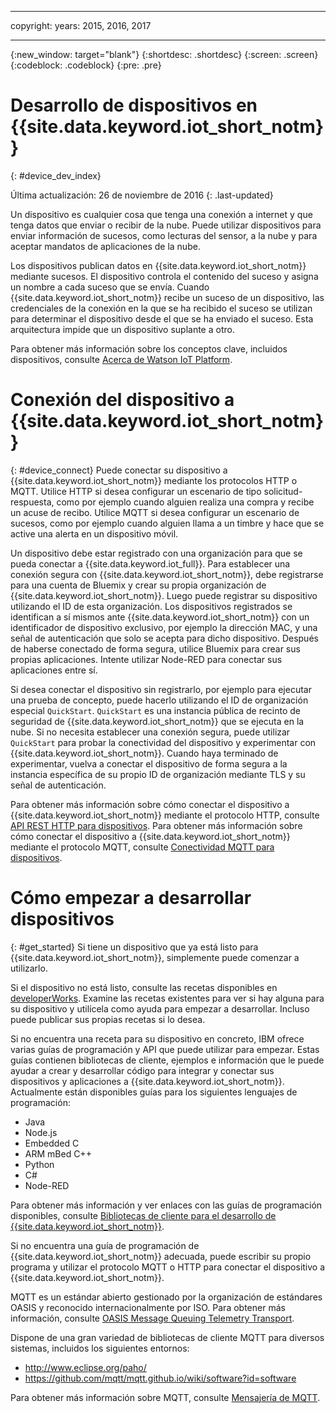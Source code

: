 ----

copyright:
  years: 2015, 2016, 2017

---

{:new_window: target="blank"}
{:shortdesc: .shortdesc}
{:screen: .screen}
{:codeblock: .codeblock}
{:pre: .pre}

# Desarrollo de dispositivos en {{site.data.keyword.iot_short_notm}}
{: #device_dev_index}

Última actualización: 26 de noviembre de 2016
{: .last-updated}

Un dispositivo es cualquier cosa que tenga una conexión a internet y que tenga datos que enviar o recibir de la nube. Puede utilizar dispositivos para enviar información de sucesos, como lecturas del sensor, a la nube y para aceptar mandatos de aplicaciones de la nube.

Los dispositivos publican datos en {{site.data.keyword.iot_short_notm}} mediante sucesos. El dispositivo controla el contenido del suceso y asigna un nombre a cada suceso que se envía. Cuando {{site.data.keyword.iot_short_notm}} recibe un suceso de un dispositivo, las credenciales de la conexión en la que se ha recibido el suceso se utilizan para determinar el dispositivo desde el que se ha enviado el suceso. Esta arquitectura impide que un dispositivo suplante a otro.

Para obtener más información sobre los conceptos clave, incluidos dispositivos, consulte [Acerca de Watson IoT Platform](https://console.ng.bluemix.net/docs/services/IoT/iotplatform_overview.html#watsoniotplatform_importantconcepts).


# Conexión del dispositivo a {{site.data.keyword.iot_short_notm}}
{: #device_connect}
Puede conectar su dispositivo a {{site.data.keyword.iot_short_notm}} mediante los protocolos HTTP o MQTT. Utilice HTTP si desea configurar un escenario de tipo solicitud-respuesta, como por ejemplo cuando alguien realiza una compra y recibe un acuse de recibo. Utilice MQTT si desea configurar un escenario de sucesos, como por ejemplo cuando alguien llama a un timbre y hace que se active una alerta en un dispositivo móvil.

Un dispositivo debe estar registrado con una organización para que se pueda conectar a {{site.data.keyword.iot_full}}. Para establecer una conexión segura con {{site.data.keyword.iot_short_notm}}, debe registrarse para una cuenta de Bluemix y crear su propia organización de {{site.data.keyword.iot_short_notm}}. Luego puede registrar su dispositivo utilizando el ID de esta organización. Los dispositivos registrados se identifican a sí mismos ante {{site.data.keyword.iot_short_notm}} con un identificador de dispositivo exclusivo, por ejemplo la dirección MAC, y una señal de autenticación que solo se acepta para dicho dispositivo. Después de haberse conectado de forma segura, utilice Bluemix para crear sus propias aplicaciones. Intente utilizar Node-RED para conectar sus aplicaciones entre sí.

Si desea conectar el dispositivo sin registrarlo, por ejemplo para ejecutar una prueba de concepto, puede hacerlo utilizando el ID de organización especial `QuickStart`. `QuickStart` es una instancia pública de recinto de seguridad de {{site.data.keyword.iot_short_notm}} que se ejecuta en la nube. Si no necesita establecer una conexión segura, puede utilizar `QuickStart` para probar la conectividad del dispositivo y experimentar con {{site.data.keyword.iot_short_notm}}. Cuando haya terminado de experimentar, vuelva a conectar el dispositivo de forma segura a la instancia específica de su propio ID de organización mediante TLS y su señal de autenticación.

Para obtener más información sobre cómo conectar el dispositivo a {{site.data.keyword.iot_short_notm}} mediante el protocolo HTTP, consulte [API REST HTTP para dispositivos](https://console.ng.bluemix.net/docs/services/IoT/devices/api.html).
Para obtener más información sobre cómo conectar el dispositivo a {{site.data.keyword.iot_short_notm}} mediante el protocolo MQTT, consulte [Conectividad MQTT para dispositivos](https://console.ng.bluemix.net/docs/services/IoT/devices/mqtt.html).

# Cómo empezar a desarrollar dispositivos
{: #get_started}
Si tiene un dispositivo que ya está listo para {{site.data.keyword.iot_short_notm}}, simplemente puede comenzar a utilizarlo.

Si el dispositivo no está listo, consulte las recetas disponibles en [developerWorks](https://developer.ibm.com/recipes/). Examine las recetas existentes para ver si hay alguna para su dispositivo y utilícela como ayuda para empezar a desarrollar. Incluso puede publicar sus propias recetas si lo desea.

Si no encuentra una receta para su dispositivo en concreto, IBM ofrece varias guías de programación y API que puede utilizar para empezar. Estas guías contienen bibliotecas de cliente, ejemplos e información que le puede ayudar a crear y desarrollar código para integrar y conectar sus dispositivos y aplicaciones a {{site.data.keyword.iot_short_notm}}. Actualmente están disponibles guías para los siguientes lenguajes de programación:

- Java
- Node.js
- Embedded C
- ARM mBed C++
- Python
- C#
- Node-RED

Para obtener más información y ver enlaces con las guías de programación disponibles, consulte [Bibliotecas de cliente para el desarrollo de {{site.data.keyword.iot_short_notm}}](../iot_platform_client_lib.html).

Si no encuentra una guía de programación de {{site.data.keyword.iot_short_notm}} adecuada, puede escribir su propio programa y utilizar el protocolo MQTT o HTTP para conectar el dispositivo a {{site.data.keyword.iot_short_notm}}.

MQTT es un estándar abierto gestionado por la organización de estándares OASIS y reconocido internacionalmente por ISO. Para obtener más información, consulte [OASIS Message Queuing Telemetry Transport](https://www.oasis-open.org/committees/tc_home.php?wg_abbrev=mqtt).

Dispone de una gran variedad de bibliotecas de cliente MQTT para diversos sistemas, incluidos los siguientes entornos:
- http://www.eclipse.org/paho/
- https://github.com/mqtt/mqtt.github.io/wiki/software?id=software

Para obtener más información sobre MQTT, consulte [Mensajería de MQTT](https://console.ng.bluemix.net/docs/services/IoT/reference/mqtt/index.html?pos=3).
